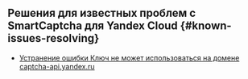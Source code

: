 ## Решения для известных проблем c SmartCaptcha для Yandex Cloud {#known-issues-resolving}

* [Устранение ошибки Ключ не может использоваться на домене captcha-api.yandex.ru](error-captcha-cannot-be-used-on-domain.md)